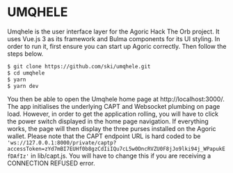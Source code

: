 # UMQHELE

Umqhele is the user interface layer for the Agoric Hack The Orb project. It uses Vue.js 3 as its framework and Bulma components for its UI styling. In order to run it, first ensure you can start up Agoric correctly. Then follow the steps below.
```bash
$ git clone https://github.com/ski/umqhele.git
$ cd umqhele
$ yarn
$ yarn dev
```
You then be able to open the Umqhele home page at http://localhost:3000/. The app initialises the underlying CAPT and Websocket plumbing on page load. However, in order to get the application rolling, you will have to click the power switch displayed in the home page navigation. If everything works, the page will then display the three purses installed on the Agoric wallet. Please note that the CAPT endpoint URL is hard coded to be ``` 'ws://127.0.0.1:8000/private/captp?accessToken=zYd7mBI7EUHf0b8gzCdIiIQu7cL5w0DncRVZU0F8jJo9lki94j_WPapukEfDAfIz' ``` in lib/capt.js. You will have to change this if you are receiving a CONNECTION REFUSED error. 
